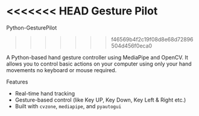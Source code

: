 <<<<<<< HEAD
Gesture Pilot
=======
Python-GesturePilot
>>>>>>> f46569b4f2c19f08d8e68d72896504d456f0eca0

A Python-based hand gesture controller using MediaPipe and OpenCV. It allows you to control basic actions on your computer using only your hand movements no keyboard or mouse required.

Features
- Real-time hand tracking
- Gesture-based control (like Key UP, Key Down, Key Left & Right etc.)
- Built with `cvzone`, `mediapipe`, and `pyautogui`
